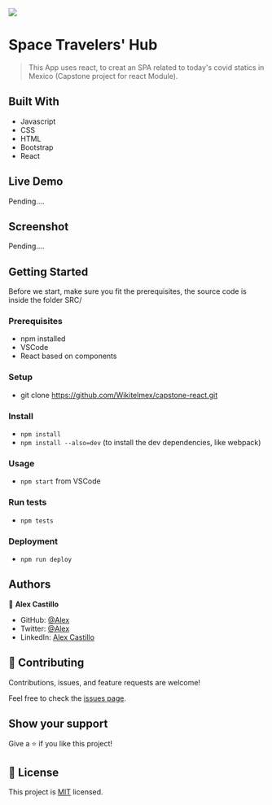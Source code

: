 ![](https://img.shields.io/badge/Microverse-blueviolet)

# Space Travelers' Hub
> This App uses react, to creat an SPA related to today's covid statics in Mexico (Capstone project for react Module).

## Built With
- Javascript
- CSS
- HTML
- Bootstrap
- React

## Live Demo
Pending....

## Screenshot
Pending....

## Getting Started
Before we start, make sure you fit the prerequisites, the source code is inside the folder SRC/ 

### Prerequisites
- npm installed
- VSCode
- React based on components

### Setup
- git clone https://github.com/Wikitelmex/capstone-react.git
  
### Install
- `npm install`
- `npm install --also=dev` (to install the dev dependencies, like webpack)

### Usage
- `npm start` from VSCode

### Run tests
- `npm tests`

### Deployment
- `npm run deploy`

## Authors

👤 **Alex Castillo**
- GitHub: [@Alex](https://github.com/Wikitelmex)
- Twitter: [@Alex](https://twitter.com/Alejand84515448)
- LinkedIn: [Alex Castillo](https://www.linkedin.com/in/alejandro-castillo-6849131a9/)

## 🤝 Contributing
Contributions, issues, and feature requests are welcome!

Feel free to check the [issues page](https://github.com/Wikitelmex/capstone-react/issues).

## Show your support
Give a ⭐️ if you like this project!


## 📝 License
This project is [MIT](./MIT.md) licensed.
